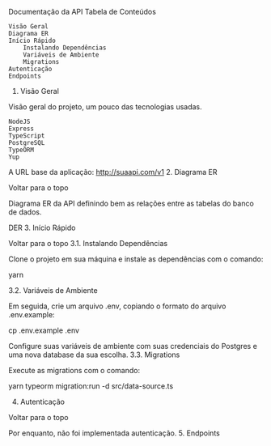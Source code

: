 Documentação da API
Tabela de Conteúdos

    Visão Geral
    Diagrama ER
    Início Rápido
        Instalando Dependências
        Variáveis de Ambiente
        Migrations
    Autenticação
    Endpoints

1. Visão Geral

Visão geral do projeto, um pouco das tecnologias usadas.

    NodeJS
    Express
    TypeScript
    PostgreSQL
    TypeORM
    Yup

A URL base da aplicação: http://suaapi.com/v1
2. Diagrama ER

Voltar para o topo

Diagrama ER da API definindo bem as relações entre as tabelas do banco de dados.

DER
3. Início Rápido

Voltar para o topo
3.1. Instalando Dependências

Clone o projeto em sua máquina e instale as dependências com o comando:

yarn

3.2. Variáveis de Ambiente

Em seguida, crie um arquivo .env, copiando o formato do arquivo .env.example:

cp .env.example .env

Configure suas variáveis de ambiente com suas credenciais do Postgres e uma nova database da sua escolha.
3.3. Migrations

Execute as migrations com o comando:

yarn typeorm migration:run -d src/data-source.ts

4. Autenticação

Voltar para o topo

Por enquanto, não foi implementada autenticação.
5. Endpoints
